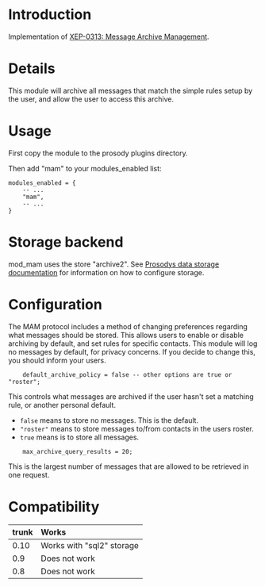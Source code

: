 # Introduction #

Implementation of [XEP-0313: Message Archive Management](http://xmpp.org/extensions/xep-0313.html).

# Details #

This module will archive all messages that match the simple rules setup by the
user, and allow the user to access this archive.

# Usage #

First copy the module to the prosody plugins directory.

Then add "mam" to your modules\_enabled list:
```
modules_enabled = {
	-- ...
	"mam",
	-- ...
}
```

# Storage backend #

mod\_mam uses the store "archive2".
See [Prosodys data storage documentation](https://prosody.im/doc/storage)
for information on how to configure storage.

# Configuration #

The MAM protocol includes a method of changing preferences regarding what
messages should be stored.  This allows users to enable or disable
archiving by default, and set rules for specific contacts. This module
will log no messages by default, for privacy concerns.  If you decide to
change this, you should inform your users.

```
	default_archive_policy = false -- other options are true or "roster";
```

This controls what messages are archived if the user hasn't set a
matching rule, or another personal default.

  * `false` means to store no messages. This is the default.
  * `"roster"` means to store messages to/from contacts in the users roster.
  * `true` means is to store all messages.

```
	max_archive_query_results = 20;
```

This is the largest number of messages that are allowed to be retrieved in one request.

# Compatibility #
| trunk | Works |
|:------|:------|
| 0.10 | Works with "sql2" storage |
| 0.9 | Does not work |
| 0.8 | Does not work |